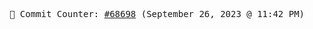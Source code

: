 <p align="center">
    <samp>
        📮 Commit Counter: <a href="https://github.com/Javascript-void0/Javascript-void0/commits/main">#68698</a> (September 26, 2023 @ 11:42 PM)
    </samp>
</p>